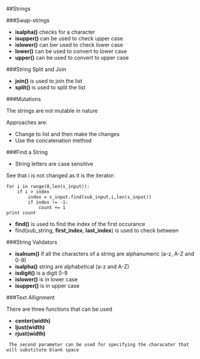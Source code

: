 ##Strings

###Swap-strings


*  **isalpha()** checks for a character
*  **isupper()** can be used to check upper case
*  **islower()** can ber used to check lower case
*  **lower()** can be used to convert to lower case
*  **upper()** can be used to convert to upper case


###String Split and Join

*  **join()** is used to join the list 
*  **split()** is used to split the list


###Mutations

The strings are not mutable in nature

Approaches are:

*  Change to list and then make the changes
*  Use the concatenation method

###Find a String

*  String letters are case sensitive

See that i is not changed as it is the iterator:

````
for i in range(0,len(s_input)):
    if i > index
        index = s_input.find(sub_input,i,len(s_input))
        if index != -1:
            count += 1
print count

````

*   **find()** is used to find the index of the first occurance
*   find(sub_string, **first_index**, **last_index**) is used to check between


###String Validators

*  **isalnum()** if all the characters of a string are alphanumeric (a-z, A-Z and 0-9)
*  **isalpha()**  string are alphabetical (a-z and A-Z)
*  **isdigit()** is a digit 0-9
*  **islower()** is in lower case
*  **isupper()** is in upper case

###Text Allignment

There are three functions that can be used

*   **center(width)**
*   **ljust(width)**
*   **rjust(width)**

 
`
The second parameter can be used for specifying the characater that will substitute blank space`












